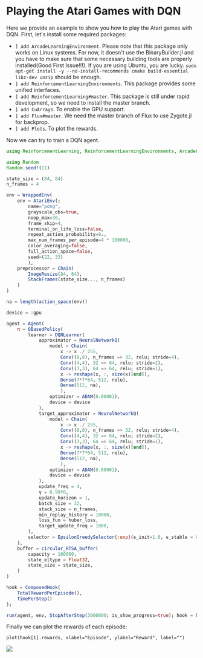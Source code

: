 # Playing the Atari Games with DQN

Here we provide an example to show you how to play the Atari games with DQN.
First, let's install some required packages:

- `] add ArcadeLearningEnvironment`. Please note that this package only works on Linux systems. For now, it doesn't use the BinaryBuilder.jl and you have to make sure that some necessary building tools are properly installed(Good First Issue!!!). If you are using Ubuntu, you are lucky. `sudo apt-get install -y --no-install-recommends cmake build-essential libz-dev unzip` should be enough.
- `] add ReinforcementLearningEnvironments`. This package provides some unified interfaces.
- `] add ReinforcementLearning#master`. This package is still under rapid development, so we need to install the master branch.
- `] add CuArrays`. To enable the GPU support.
- `] add Flux#master`. We need the master branch of Flux to use Zygote.jl for backprop.
- `] add Plots`. To plot the rewards.

Now we can try to train a DQN agent.

```julia
using ReinforcementLearning, ReinforcementLearningEnvironments, ArcadeLearningEnvironment, Flux, Plots

using Random
Random.seed!(11)

state_size = (84, 84)
n_frames = 4

env = WrappedEnv(
    env = AtariEnv(;
        name="pong",
        grayscale_obs=true,
        noop_max=30,
        frame_skip=4,
        terminal_on_life_loss=false,
        repeat_action_probability=0.,
        max_num_frames_per_episode=4 * 100000,
        color_averaging=false,
        full_action_space=false,
        seed=(22, 33)
        ),
    preprocessor = Chain(
        ImageResize(84, 84),
        StackFrames(state_size..., n_frames)
    )
)

na = length(action_space(env))

device = :gpu

agent = Agent(
    π = QBasedPolicy(
        learner = DQNLearner(
            approximator = NeuralNetworkQ(
                model = Chain(
                    x -> x ./ 255,
                    Conv((8,8), n_frames => 32, relu; stride=4),
                    Conv((4,4), 32 => 64, relu; stride=2),
                    Conv((3,3), 64 => 64, relu; stride=1),
                    x -> reshape(x, :, size(x)[end]),
                    Dense(7*7*64, 512, relu),
                    Dense(512, na),
                    ),
                optimizer = ADAM(0.00001),
                device = device
            ),
            target_approximator = NeuralNetworkQ(
                model = Chain(
                    x -> x ./ 255,
                    Conv((8,8), n_frames => 32, relu; stride=4),
                    Conv((4,4), 32 => 64, relu; stride=2),
                    Conv((3,3), 64 => 64, relu; stride=1),
                    x -> reshape(x, :, size(x)[end]),
                    Dense(7*7*64, 512, relu),
                    Dense(512, na),
                    ),
                optimizer = ADAM(0.00001),
                device = device
            ),
            update_freq = 4,
            γ = 0.99f0,
            update_horizon = 1,
            batch_size = 32,
            stack_size = n_frames,
            min_replay_history = 10000,
            loss_fun = huber_loss,
            target_update_freq = 1000,
        ),
        selector = EpsilonGreedySelector{:exp}(ϵ_init=1.0, ϵ_stable = 0.01, decay_steps = 30000),
    ),
    buffer = circular_RTSA_buffer(
        capacity = 100000,
        state_eltype = Float32,
        state_size = state_size,
    )
)

hook = ComposedHook(
    TotalRewardPerEpisode(),
    TimePerStep()
);

run(agent, env, StopAfterStep(3000000; is_show_progress=true); hook = hook)
```

Finally we can plot the rewards of each episode:

```
plot(hook[1].rewards, xlabel="Episode", ylabel="Reward", label="")
```

![](../assets/img/pong_dqn.png)